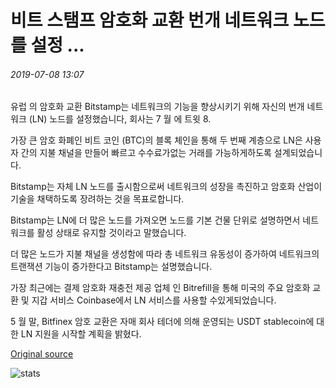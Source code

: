 # 비트 스탬프 암호화 교환 번개 네트워크 노드를 설정 ...

###### 2019-07-08 13:07

유럽 의 암호화 교환 Bitstamp는 네트워크의 기능을 향상시키기 위해 자신의 번개 네트워크 (LN) 노드를 설정했습니다, 회사는 7 월 에 트윗 8.

가장 큰 암호 화폐인 비트 코인 (BTC)의 블록 체인을 통해 두 번째 계층으로 LN은 사용자 간의 지불 채널을 만들어 빠르고 수수료가없는 거래를 가능하게하도록 설계되었습니다.

Bitstamp는 자체 LN 노드를 출시함으로써 네트워크의 성장을 촉진하고 암호화 산업이 기술을 채택하도록 장려하는 것을 목표로합니다.

Bitstamp는 LN에 더 많은 노드를 가져오면 노드를 기본 건물 단위로 설명하면서 네트워크를 활성 상태로 유지할 것이라고 말했습니다.

더 많은 노드가 지불 채널을 생성함에 따라 총 네트워크 유동성이 증가하여 네트워크의 트랜잭션 기능이 증가한다고 Bitstamp는 설명했습니다.

가장 최근에는 결제 암호화 재충전 제공 업체 인 Bitrefill을 통해 미국의 주요 암호화 교환 및 지갑 서비스 Coinbase에서 LN 서비스를 사용할 수있게되었습니다.

5 월 말, Bitfinex 암호 교환은 자매 회사 테더에 의해 운영되는 USDT stablecoin에 대한 LN 지원을 시작할 계획을 밝혔다.

[Original source](https://cointelegraph.com/news/bitstamp-crypto-exchange-sets-up-lightning-network-node)

![stats](https://c.statcounter.com/11760860/0/a89fa40b/1/ "stats")
